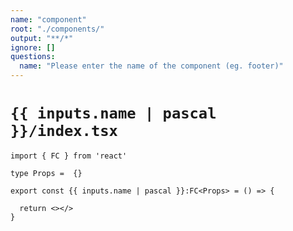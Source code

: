 ```yaml
---
name: "component"
root: "./components/"
output: "**/*"
ignore: []
questions:
  name: "Please enter the name of the component (eg. footer)"
---
```


# `{{ inputs.name | pascal }}/index.tsx`

```tsx
import { FC } from 'react'

type Props =  {}

export const {{ inputs.name | pascal }}:FC<Props> = () => {

  return <></>
}
```

